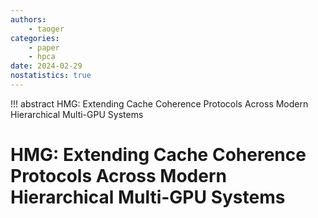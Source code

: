 ```yaml
---
authors:
    - taoger
categories:
    - paper
    - hpca
date: 2024-02-29
nostatistics: true
---
```

<!-- more -->
!!! abstract
    HMG: Extending Cache Coherence Protocols Across Modern Hierarchical Multi-GPU Systems
    
# HMG: Extending Cache Coherence Protocols Across Modern Hierarchical Multi-GPU Systems
